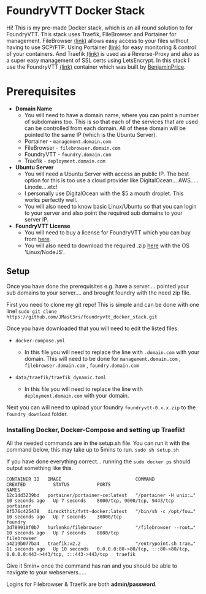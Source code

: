 # FoundryVTT Docker Stack

Hi! This is my pre-made Docker stack, which is an all round solution to for FoundryVTT. This stack uses Traefik, FileBrowser and Portainer for management. FileBrowser  [(link)](https://github.com/hurlenko/filebrowser-docker) allows easy access to your files without having to use SCP/FTP. Using Portainer [(link)](https://github.com/portainer/portainer) for easy monitoring & control of your containers. And Traefik [(link)](https://github.com/traefik/traefik) is used as a Reverse-Proxy and also as a super easy management of SSL certs using LetsEncrypt. In this stack I use the FoundryVTT [(link)](https://github.com/BenjaminPrice/fvtt-docker) container which was built by [BenjaminPrice](https://github.com/BenjaminPrice/fvtt-docker/commits?author=BenjaminPrice "View all commits by BenjaminPrice").


# Prerequisites

- **Domain Name**
	- You will need to have a domain name, where you can point a number of subdomains too. This is so that each of the services that are used can be controlled from each domain. All of these domain will be pointed to the same IP (which is the Ubuntu Server).
	- Portainer - `management.domain.com`
	- FileBrowser - `filebrowser.domain.com`
	- FoundryVTT - `foundry.domain.com`
	- Traefik - `deployment.domain.com`
- **Ubuntu Server**
	- You will need a Ubuntu Server with access an public IP. The best option for this is too use a cloud provider like DigitalOcean... AWS..... Linode....etc! 
	- I personally use DigitalOcean with the $5 a mouth droplet. This works perfectly well.
	- You will also need to know basic Linux/Ubuntu so that you can login to your server and also point the required sub domains to your server IP.
- **FoundryVTT License**
	- You will need to buy a license for FoundryVTT which you can buy from [here](https://foundryvtt.com/).
	- You will also need to download the required .zip [here](https://foundryvtt.com/community/jmast3rs/licenses) with the OS 'Linux/NodeJS'.


## Setup
Once you have done the prerequisites e.g. have a server.... pointed your sub domains to your server.... and brought foundry with the need zip file.

First you need to clone my git repo! This is simple and can be done with one line!
`sudo git clone https://github.com/JMast3rs/foundryvtt_docker_stack.git`

Once you have downloaded that you will need to edit the listed files.
- `docker-compose.yml`
	- In this file you will need to replace the line with `.domain.com` with your domain. This will need to be done for `management.domain.com` , `filebrowser.domain.com` , `foundry.domain.com` 
	
- `data/traefik/traefik_dynamic.toml`
	- In this file you will need to replace the line with `deployment.domain.com` with your domain.

Next you can will need to upload your foundry `foundryvtt-0.x.x.zip` to the `foundry_download` folder.

### Installing Docker, Docker-Compose and setting up Traefik!

All the needed commands are in the setup.sh file. You can run it with the command below, this may take up to 5mins to run.
`sudo sh setup.sh`

If you have done everything correct... running the `sudo docker ps` should output something like this.
```root@ubuntu-development-1:~/foundryvtt_docker_stack# sudo docker ps
CONTAINER ID   IMAGE                           COMMAND                  CREATED          STATUS          PORTS                                                                      NAMES
12c1dd3239bd   portainer/portainer-ce:latest   "/portainer -H unix:…"   10 seconds ago   Up 7 seconds    8000/tcp, 9000/tcp, 9443/tcp                                               portainer
8f576c425478   direckthit/fvtt-docker:latest   "/bin/sh -c /opt/fou…"   10 seconds ago   Up 7 seconds    30000/tcp                                                                  foundry
3d789910f0b7   hurlenko/filebrowser            "/filebrowser --root…"   10 seconds ago   Up 7 seconds    8080/tcp                                                                   filebrowser
a4219b077ba4   traefik:v2.2                    "/entrypoint.sh trae…"   11 seconds ago   Up 10 seconds   0.0.0.0:80->80/tcp, :::80->80/tcp, 0.0.0.0:443->443/tcp, :::443->443/tcp   traefik
```

Give it 5min+ once the command has ran and you should be able to navigate to your webservers..... 

 Logins for Filebrowser & Traefik are both **admin/password**.

